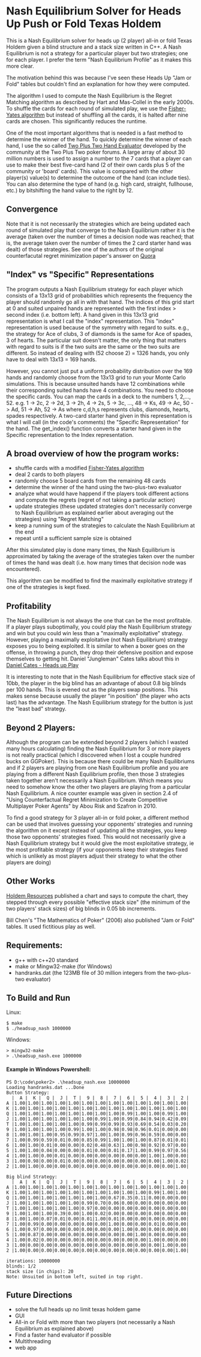 # Nash Equilibrium Solver for Heads Up Push or Fold Texas Holdem

This is a Nash Equilibrium solver for heads up (2 player) all-in or fold Texas Holdem given a blind structure and a stack size written in C++.  A Nash Equilibrium is not a strategy for a particular player but two strategies; one for each player. I prefer the term "Nash Equilibrium Profile" as it makes this more clear.

The motivation behind this was because I've seen these Heads Up "Jam or Fold" tables but couldn't find an explanation for how they were computed.

The algorithm I used to compute the Nash Equilibrium is the Regret Matching algorithm as described by Hart and Mas-Collel in the early 2000s. To shuffle the cards for each round of simulated play, we use the [Fisher-Yates algorithm](https://en.wikipedia.org/wiki/Fisher%E2%80%93Yates_shuffle) but instead of shuffling all the cards, it is halted after nine cards are chosen. This significantly reduces the runtime.

One of the most important algorithms that is needed is a fast method to determine the winner of the hand. To quickly determine the winner of each hand, I use the so called [Two Plus Two Hand Evaluator](https://github.com/tangentforks/TwoPlusTwoHandEvaluator) developed by the community at the Two Plus Two poker forums. A large array of about 30 million numbers is used to assign a number to the 7 cards that a player can use to make their best five-card hand (2 of their own cards plus 5 of the community or 'board' cards).  This value is compared with the other player(s) value(s) to determine the outcome of the hand (can include ties). You can also determine the type of hand (e.g. high card, straight, fullhouse, etc.) by bitshifting the hand value to the right by 12.


## Convergence
Note that it is not necessarily the strategies which are being updated each round of simulated play that converge to the Nash Equilibrium rather it is the average (taken over the number of times a decision node was reached; that is, the average taken over the number of times the 2 card starter hand was dealt) of those strategies. See one of the authors of the original counterfacutal regret minimization paper's answer on [Quora](https://www.quora.com/What-is-an-intuitive-explanation-of-counterfactual-regret-minimization/answer/Michael-Johanson-2?ch=10&oid=9932436&share=8c0546a0&srid=MiWr&target_type=answer)

## "Index" vs "Specific" Representations
The program outputs a Nash Equilibrium strategy for each player which consists of a 13x13 grid of probabilities which represents the frequency the player should randomly go all in with that hand. The indices of this grid start at 0 and suited unpaired hands are represented with the first index > second index (i.e. bottom left). A hand given in this 13x13 grid representation is what I call the "index" representation. This "index" representation is used because of the symmetry with regard to suits. e.g., the strategy for Ace of clubs, 3 of diamonds is the same for Ace of spades, 3 of hearts. The particular suit doesn't matter, the only thing that matters with regard to suits is if the two suits are the same or the two suits are different. So instead of dealing with (52 choose 2) = 1326 hands, you only have to deal with 13x13 = 169 hands. 

However, you cannot just put a uniform probability distribution over the 169 hands and randomly choose from the 13x13 grid to run your Monte Carlo simulations.  This is because unsuited hands have 12 combinations while their corresponding suited hands have 4 combinations. You need to choose the specific cards. You can map the cards in a deck to the numbers 1, 2,..., 52.  e.g. 1 -> 2c, 2 -> 2d, 3 -> 2h, 4 -> 2s, 5 -> 3c, ..., 48 -> Ks, 49 -> Ac, 50 -> Ad, 51 -> Ah, 52 -> As where c,d,h,s represents clubs, diamonds, hearts, spades respectively.  A two-card starter hand given in this representation is what I will call (in the code's comments) the "Specific Representation" for the hand.  The get_index() function converts a starter hand given in the Specific representation to the Index representation.

## A broad overview of how the program works:

- shuffle cards with a modified [Fisher-Yates algorithm](https://en.wikipedia.org/wiki/Fisher%E2%80%93Yates_shuffle)
- deal 2 cards to both players
- randomly choose 5 board cards from the remaining 48 cards
- determine the winner of the hand using the two-plus-two evaluator
- analyze what would have happend if the players took different actions and compute the regrets (regret of not taking a particular action)
- update strategies (these updated strategies don't necessarily converge to Nash Equilibrium as explained earlier about averaging out the strategies) using "Regret Matching"
- keep a running sum of the strategies to calculate the Nash Equilibrium at the end
- repeat until a sufficient sample size is obtained

After this simulated play is done many times, the Nash Equilibrium is approximated by taking the average of the strategies taken over the number of times the hand was dealt (i.e. how many times that decision node was encountered).  

This algorithm can be modified to find the maximally exploitative strategy if one of the strategies is kept fixed.

## Profitability

The Nash Equilibrium is not always the one that can be the most profitable. If a player plays suboptimally, you could play the Nash Equilibrium strategy and win but you could win less than a "maximally exploitative" strategy.  However, playing a maximally exploitative (not Nash Equilibrium) strategy exposes you to being exploited. It is similar to when a boxer goes on the offense, in throwing a punch, they drop their defensive position and expose themselves to getting hit. Daniel "Jungleman" Cates talks about this in [Daniel Cates - Heads up Play](https://www.youtube.com/watch?v=7OCfVuxNsdg)



It is interesting to note that in the Nash Equilibrium for effective stack size of 10bb, the player in the big blind has an advantage of about 0.8 big blinds per 100 hands. This is evened out as the players swap positions.  This makes sense because usually the player "in position" (the player who acts last) has the advantage. The Nash Equilibrium strategy for the button is just the "least bad" strategy.

## Beyond 2 Players:

Although the program can be extended beyond 2 players (which I wasted many hours calculating) finding the Nash Equilibrium for 3 or more players is not really practical (which I discovered when I lost a couple hundred bucks on GGPoker).  This is because there could be many Nash Equilibriums and if 2 players are playing from one Nash Equilibrium profile and you are playing from a different Nash Equilibrium profile, then those 3 strategies taken together aren't necessarily a Nash Equilibrium. Which means you need to somehow know the other two players are playing from a particular Nash Equilibrium. A nice counter example was given in section 2.4 of "Using Counterfactual Regret Minimization to Create Competitive Multiplayer Poker Agents" by Abou Risk and Szafron in 2010.

To find a good strategy for 3 player all-in or fold poker, a different method can be used that involves guessing your opponents' strategies and running the algorithm on it except instead of updating all the strategies, you keep those two opponents' strategies fixed. This would not necessarily give a Nash Equilibrium strategy but it would give the most exploitative strategy, ie the most profitable strategy (if your opponents keep their strategies fixed which is unlikely as most players adjust their strategy to what the other players are doing)

## Other Works

[Holdem Resources](https://www.holdresources.net) published a chart and says to compute the chart, they stepped through every possible "effective stack size" (the minimum of the two players' stack sizes) of big blinds in 0.05 bb increments.

Bill Chen's "The Mathematics of Poker" (2006) also published "Jam or Fold" tables. It used fictitious play as well.

## Requirements: 

- g++ with c++20 standard
- make or Mingw32-make (for Windows)
- handranks.dat (the 123MB file of 30 million integers from the two-plus-two evaluator)

## To Build and Run

Linux:

    $ make
    $ ./headsup_nash 1000000
    
Windows:

    > mingw32-make
    > .\headsup_nash.exe 1000000
    
#### Example in Windows Powershell:
```
PS D:\code\poker2> .\headsup_nash.exe 10000000
Loading handranks.dat ...Done
Button Strategy:
  |  A |  K |  Q |  J |  T |  9 |  8 |  7 |  6 |  5 |  4 |  3 |  2 |
A |1.00|1.00|1.00|1.00|1.00|1.00|1.00|1.00|1.00|1.00|1.00|1.00|1.00|
K |1.00|1.00|1.00|1.00|1.00|1.00|1.00|1.00|1.00|1.00|1.00|1.00|1.00|
Q |1.00|1.00|1.00|1.00|1.00|1.00|1.00|1.00|0.99|1.00|1.00|0.99|1.00|
J |1.00|1.00|1.00|1.00|1.00|1.00|0.99|1.00|0.99|0.84|0.94|0.42|0.09|
T |1.00|1.00|1.00|1.00|1.00|0.99|0.99|0.99|0.93|0.69|0.54|0.03|0.20|
9 |1.00|1.00|1.00|1.00|0.99|1.00|1.00|0.98|0.98|0.96|0.01|0.00|0.00|
8 |1.00|1.00|1.00|0.95|0.99|0.97|1.00|1.00|0.99|0.96|0.59|0.00|0.00|
7 |1.00|0.99|0.59|0.01|0.00|0.85|0.99|1.00|1.00|1.00|0.87|0.01|0.01|
6 |1.00|1.00|0.01|0.00|0.00|0.02|0.48|0.63|1.00|0.98|0.92|0.97|0.00|
5 |1.00|1.00|0.04|0.00|0.00|0.01|0.00|0.01|0.17|1.00|0.99|0.97|0.56|
4 |1.00|1.00|0.00|0.01|0.00|0.00|0.00|0.00|0.00|0.00|1.00|1.00|0.00|
3 |1.00|0.98|0.00|0.01|0.00|0.00|0.00|0.00|0.00|0.00|0.00|1.00|0.02|
2 |1.00|1.00|0.00|0.00|0.00|0.00|0.00|0.00|0.00|0.00|0.00|0.00|1.00|

Big blind Strategy:
  |  A |  K |  Q |  J |  T |  9 |  8 |  7 |  6 |  5 |  4 |  3 |  2 |
A |1.00|1.00|1.00|1.00|1.00|1.00|1.00|1.00|1.00|1.00|1.00|1.00|1.00|
K |1.00|1.00|1.00|1.00|1.00|1.00|1.00|1.00|1.00|1.00|0.99|1.00|1.00|
Q |1.00|1.00|1.00|1.00|1.00|1.00|1.00|0.67|0.35|0.11|0.00|0.00|0.00|
J |1.00|1.00|1.00|1.00|1.00|0.99|0.70|0.06|0.00|0.00|0.00|0.00|0.00|
T |1.00|1.00|1.00|1.00|1.00|0.97|0.00|0.00|0.00|0.00|0.00|0.00|0.00|
9 |1.00|1.00|1.00|0.39|0.00|1.00|0.02|0.00|0.00|0.00|0.00|0.00|0.00|
8 |1.00|1.00|0.07|0.01|0.00|0.01|1.00|0.01|0.00|0.00|0.00|0.00|0.00|
7 |1.00|0.99|0.00|0.00|0.00|0.00|0.00|1.00|0.00|0.00|0.01|0.00|0.00|
6 |1.00|0.97|0.00|0.00|0.00|0.00|0.00|0.00|1.00|0.00|0.00|0.00|0.00|
5 |1.00|0.87|0.00|0.00|0.00|0.00|0.00|0.00|0.00|1.00|0.00|0.00|0.00|
4 |1.00|0.02|0.00|0.00|0.00|0.00|0.00|0.00|0.00|0.00|1.00|0.00|0.00|
3 |1.00|0.00|0.00|0.00|0.00|0.00|0.00|0.00|0.00|0.00|0.00|1.00|0.00|
2 |1.00|0.00|0.00|0.00|0.00|0.00|0.00|0.00|0.00|0.00|0.00|0.00|1.00|

iterations: 10000000
blinds: 1/2
stack size (in chips): 20
Note: Unsuited in bottom left, suited in top right.
```

## Future Directions

- solve the full heads up no limit texas holdem game
- GUI
- All-in or Fold with more than two players (not necessarily a Nash Equilibrium as explained above)
- Find a faster hand evaluator if possible
- Multithreading
- web app
